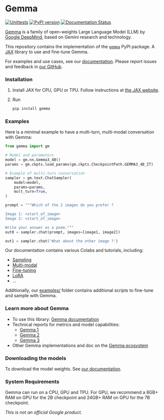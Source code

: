 # Gemma

[![Unittests](https://github.com/google-deepmind/gemma/actions/workflows/pytest_and_autopublish.yml/badge.svg)](https://github.com/google-deepmind/gemma/actions/workflows/pytest_and_autopublish.yml)
[![PyPI version](https://badge.fury.io/py/gemma.svg)](https://badge.fury.io/py/gemma)
[![Documentation Status](https://readthedocs.org/projects/gemma-llm/badge/?version=latest)](https://gemma-llm.readthedocs.io/en/latest/?badge=latest)

[Gemma](https://ai.google.dev/gemma) is a family of open-weights Large Language
Model (LLM) by [Google DeepMind](https://deepmind.google/), based on Gemini
research and technology.

This repository contains the implementation of the
[`gemma`](https://pypi.org/project/gemma/) PyPI package. A
[JAX](https://github.com/jax-ml/jax) library to use and fine-tune Gemma.

For examples and use cases, see our
[documentation](https://gemma-llm.readthedocs.io/). Please
report issues and feedback in
[our GitHub](https://github.com/google-deepmind/gemma/issues).

### Installation

1.  Install JAX for CPU, GPU or TPU. Follow instructions at
    [the JAX website](https://jax.readthedocs.io/en/latest/installation.html).
1.  Run

    ```sh
    pip install gemma
    ```

### Examples

Here is a minimal example to have a multi-turn, multi-modal conversation with
Gemma:

```python
from gemma import gm

# Model and parameters
model = gm.nn.Gemma3_4B()
params = gm.ckpts.load_params(gm.ckpts.CheckpointPath.GEMMA3_4B_IT)

# Example of multi-turn conversation
sampler = gm.text.ChatSampler(
    model=model,
    params=params,
    mult_turn=True,
)

prompt = """Which of the 2 images do you prefer ?

Image 1: <start_of_image>
Image 2: <start_of_image>

Write your answer as a poem."""
out0 = sampler.chat(prompt, images=[image1, image2])

out1 = sampler.chat('What about the other image ?')
```

Our documentation contains various Colabs and tutorials, including:

* [Sampling](https://gemma-llm.readthedocs.io/en/latest/colab_sampling.html)
* [Multi-modal](https://gemma-llm.readthedocs.io/en/latest/colab_multimodal.html)
* [Fine-tuning](https://gemma-llm.readthedocs.io/en/latest/colab_finetuning.html)
* [LoRA](https://gemma-llm.readthedocs.io/en/latest/colab_lora_sampling.html)
* ...

Additionally, our
[examples/](https://github.com/google-deepmind/gemma/tree/main/examples) folder
contains additional scripts to fine-tune and sample with Gemma.

### Learn more about Gemma

* To use this library: [Gemma documentation](https://gemma-llm.readthedocs.io/)
* Technical reports for metrics and model capabilities:
  * [Gemma 1](https://goo.gle/GemmaReport)
  * [Gemma 2](https://goo.gle/gemma2report)
  * [Gemma 3](https://storage.googleapis.com/deepmind-media/gemma/Gemma3Report.pdf)
* Other Gemma implementations and doc on the
  [Gemma ecosystem](https://ai.google.dev/gemma/docs)

### Downloading the models

To download the model weights. See
[our documentation](https://gemma-llm.readthedocs.io/en/latest/checkpoints.html).

### System Requirements

Gemma can run on a CPU, GPU and TPU. For GPU, we recommend a 8GB+ RAM on GPU for
the 2B checkpoint and 24GB+ RAM on GPU for the 7B checkpoint.

*This is not an official Google product.*
